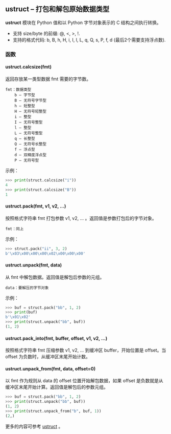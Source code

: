 ## **ustruct** – 打包和解包原始数据类型

**ustruct** 模块在 Python 值和以 Python 字节对象表示的 C 结构之间执行转换。

- 支持 size/byte 的前缀: @, <, >, !.
- 支持的格式代码: b, B, h, H, i, I, l, L, q, Q, s, P, f, d (最后2个需要支持浮点数).

### 函数

#### **ustruct.calcsize**(fmt)
返回存放某一类型数据 fmt 需要的字节数。

```
fmt：数据类型
    b — 字节型
    B — 无符号字节型
    h — 短整型
    H — 无符号短整型
    i — 整型
    I — 无符号整型
    l — 整型
    L — 无符号整型
    q — 长整型
    Q — 无符号长整型
    f — 浮点型
    d — 双精度浮点型
    P — 无符号型
```

示例：

```python
>>> print(struct.calcsize("i"))
4
>>> print(struct.calcsize("B"))
1
```

#### **ustruct.pack**(fmt, v1, v2, ...)
按照格式字符串 fmt 打包参数 v1, v2, ... 。返回值是参数打包后的字节对象。

```
fmt：同上
```

示例：

```python
>>> struct.pack("ii", 3, 2)
b'\x03\x00\x00\x00\x02\x00\x00\x00'
```

#### **ustruct.unpack**(fmt, data)
从 fmt 中解包数据。返回值是解包后参数的元组。

```
data：要解压的字节对象
```

示例：

```python
>>> buf = struct.pack("bb", 1, 2)
>>> print(buf)
b'\x01\x02'
>>> print(struct.unpack("bb", buf))
(1, 2)
```

#### **ustruct.pack_into**(fmt, buffer, offset, v1, v2, ...)
按照格式字符串 fmt 压缩参数 v1, v2, ... 到缓冲区 buffer，开始位置是 offset。当offset 为负数时，从缓冲区末尾开始计数。

#### **ustruct.unpack_from**(fmt, data, offset=0)
以 fmt 作为规则从 data 的 offset 位置开始解包数据，如果 offset 是负数就是从缓冲区末尾开始计算。返回值是解包后的参数元组。
```python
>>> buf = struct.pack("bb", 1, 2)
>>> print(struct.unpack("bb", buf))
(1, 2)
>>> print(struct.unpack_from("b", buf, 1))
(2,)
```
更多的内容可参考  [ustruct](http://docs.micropython.org/en/latest/library/struct.html) 。
